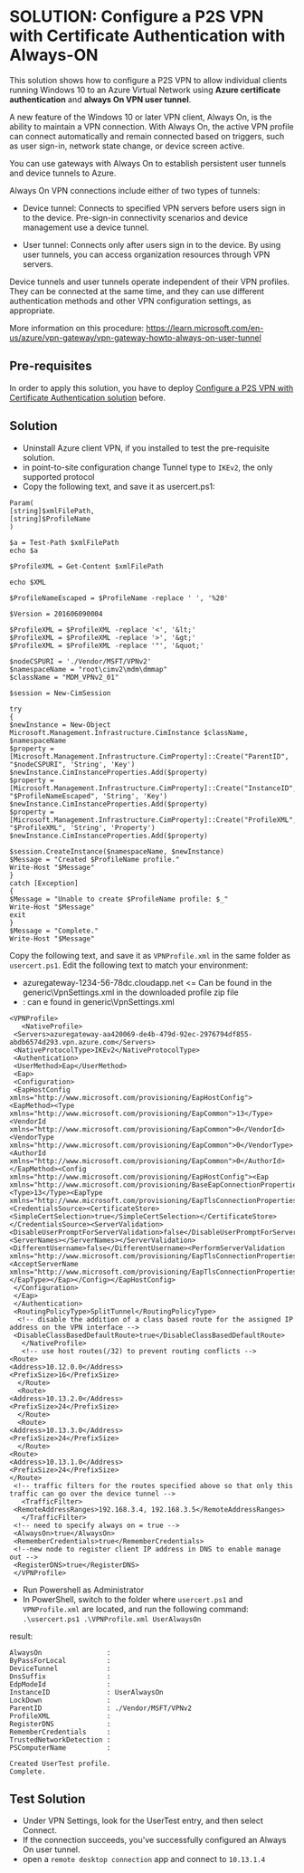# SOLUTION: Configure a P2S VPN with Certificate Authentication with Always-ON

This solution shows how to configure a P2S VPN to allow individual clients running Windows 10 to an Azure Virtual Network using **Azure certificate authentication** and **always On VPN user tunnel**. 

A new feature of the Windows 10 or later VPN client, Always On, is the ability to maintain a VPN connection. With Always On, the active VPN profile can connect automatically and remain connected based on triggers, such as user sign-in, network state change, or device screen active.

You can use gateways with Always On to establish persistent user tunnels and device tunnels to Azure.

Always On VPN connections include either of two types of tunnels:

* Device tunnel: Connects to specified VPN servers before users sign in to the device. Pre-sign-in connectivity scenarios and device management use a device tunnel.

* User tunnel: Connects only after users sign in to the device. By using user tunnels, you can access organization resources through VPN servers.

Device tunnels and user tunnels operate independent of their VPN profiles. They can be connected at the same time, and they can use different authentication methods and other VPN configuration settings, as appropriate.

More information on this procedure: https://learn.microsoft.com/en-us/azure/vpn-gateway/vpn-gateway-howto-always-on-user-tunnel 

## Pre-requisites

In order to apply this solution, you have to deploy [Configure a P2S VPN with Certificate Authentication solution](p2s-vpn-certificate.md) before.

## Solution
* Uninstall Azure client VPN, if you installed to test the pre-requisite solution.
* in point-to-site configuration change Tunnel type to `IKEv2`, the only supported protocol
* Copy the following text, and save it as usercert.ps1:

```
Param(
[string]$xmlFilePath,
[string]$ProfileName
)

$a = Test-Path $xmlFilePath
echo $a

$ProfileXML = Get-Content $xmlFilePath

echo $XML

$ProfileNameEscaped = $ProfileName -replace ' ', '%20'

$Version = 201606090004

$ProfileXML = $ProfileXML -replace '<', '&lt;'
$ProfileXML = $ProfileXML -replace '>', '&gt;'
$ProfileXML = $ProfileXML -replace '"', '&quot;'

$nodeCSPURI = './Vendor/MSFT/VPNv2'
$namespaceName = "root\cimv2\mdm\dmmap"
$className = "MDM_VPNv2_01"

$session = New-CimSession

try
{
$newInstance = New-Object Microsoft.Management.Infrastructure.CimInstance $className, $namespaceName
$property = [Microsoft.Management.Infrastructure.CimProperty]::Create("ParentID", "$nodeCSPURI", 'String', 'Key')
$newInstance.CimInstanceProperties.Add($property)
$property = [Microsoft.Management.Infrastructure.CimProperty]::Create("InstanceID", "$ProfileNameEscaped", 'String', 'Key')
$newInstance.CimInstanceProperties.Add($property)
$property = [Microsoft.Management.Infrastructure.CimProperty]::Create("ProfileXML", "$ProfileXML", 'String', 'Property')
$newInstance.CimInstanceProperties.Add($property)

$session.CreateInstance($namespaceName, $newInstance)
$Message = "Created $ProfileName profile."
Write-Host "$Message"
}
catch [Exception]
{
$Message = "Unable to create $ProfileName profile: $_"
Write-Host "$Message"
exit
}
$Message = "Complete."
Write-Host "$Message"
```

Copy the following text, and save it as `VPNProfile.xml` in the same folder as `usercert.ps1`. Edit the following text to match your environment:

* <Servers>azuregateway-1234-56-78dc.cloudapp.net</Servers> <= Can be found in the generic\VpnSettings.xml in the downloaded profile zip file
* <routes>: can e found in generic\VpnSettings.xml

```
<VPNProfile>  
   <NativeProfile>  
 <Servers>azuregateway-aa420069-de4b-479d-92ec-2976794df855-abdb6574d293.vpn.azure.com</Servers>  
 <NativeProtocolType>IKEv2</NativeProtocolType>  
 <Authentication>  
 <UserMethod>Eap</UserMethod>
 <Eap>
 <Configuration>
 <EapHostConfig xmlns="http://www.microsoft.com/provisioning/EapHostConfig"><EapMethod><Type xmlns="http://www.microsoft.com/provisioning/EapCommon">13</Type><VendorId xmlns="http://www.microsoft.com/provisioning/EapCommon">0</VendorId><VendorType xmlns="http://www.microsoft.com/provisioning/EapCommon">0</VendorType><AuthorId xmlns="http://www.microsoft.com/provisioning/EapCommon">0</AuthorId></EapMethod><Config xmlns="http://www.microsoft.com/provisioning/EapHostConfig"><Eap xmlns="http://www.microsoft.com/provisioning/BaseEapConnectionPropertiesV1"><Type>13</Type><EapType xmlns="http://www.microsoft.com/provisioning/EapTlsConnectionPropertiesV1"><CredentialsSource><CertificateStore><SimpleCertSelection>true</SimpleCertSelection></CertificateStore></CredentialsSource><ServerValidation><DisableUserPromptForServerValidation>false</DisableUserPromptForServerValidation><ServerNames></ServerNames></ServerValidation><DifferentUsername>false</DifferentUsername><PerformServerValidation xmlns="http://www.microsoft.com/provisioning/EapTlsConnectionPropertiesV2">false</PerformServerValidation><AcceptServerName xmlns="http://www.microsoft.com/provisioning/EapTlsConnectionPropertiesV2">false</AcceptServerName></EapType></Eap></Config></EapHostConfig>
 </Configuration>
 </Eap>
 </Authentication>  
 <RoutingPolicyType>SplitTunnel</RoutingPolicyType>  
  <!-- disable the addition of a class based route for the assigned IP address on the VPN interface -->
 <DisableClassBasedDefaultRoute>true</DisableClassBasedDefaultRoute>  
   </NativeProfile> 
   <!-- use host routes(/32) to prevent routing conflicts -->  
<Route>  
<Address>10.12.0.0</Address>  
<PrefixSize>16</PrefixSize>  
  </Route>  
  <Route>  
<Address>10.13.2.0</Address>  
<PrefixSize>24</PrefixSize>  
  </Route>  
  <Route>  
<Address>10.13.3.0</Address>  
<PrefixSize>24</PrefixSize>  
  </Route>  
<Route>  
<Address>10.13.1.0</Address>  
<PrefixSize>24</PrefixSize>  
</Route>
 <!-- traffic filters for the routes specified above so that only this traffic can go over the device tunnel --> 
   <TrafficFilter>  
 <RemoteAddressRanges>192.168.3.4, 192.168.3.5</RemoteAddressRanges>  
   </TrafficFilter>
 <!-- need to specify always on = true --> 
 <AlwaysOn>true</AlwaysOn>
 <RememberCredentials>true</RememberCredentials>
 <!--new node to register client IP address in DNS to enable manage out -->
 <RegisterDNS>true</RegisterDNS>
 </VPNProfile>

```


* Run Powershell as Administrator
* In PowerShell, switch to the folder where `usercert.ps1` and `VPNProfile.xml` are located, and run the following command: `.\usercert.ps1 .\VPNProfile.xml UserAlwaysOn`

result:

```
AlwaysOn                :
ByPassForLocal          :
DeviceTunnel            :
DnsSuffix               :
EdpModeId               :
InstanceID              : UserAlwaysOn
LockDown                :
ParentID                : ./Vendor/MSFT/VPNv2
ProfileXML              :
RegisterDNS             :
RememberCredentials     :
TrustedNetworkDetection :
PSComputerName          :

Created UserTest profile.
Complete.

```


## Test Solution

* Under VPN Settings, look for the UserTest entry, and then select Connect.
* If the connection succeeds, you've successfully configured an Always On user tunnel.
* open a `remote desktop connection` app and connect to `10.13.1.4`